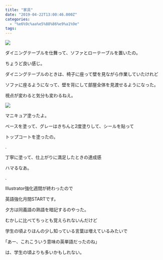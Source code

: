 ```yaml
---
title: "家具"
date: "2019-04-22T13:00:46.000Z"
categories: 
  - "%e6%9c%aa%e5%88%86%e9%a1%9e"
tags: 
---
```


![](images/2019-04-22-20-40-276288341792846216668.jpg)

ダイニングテーブルを仕舞って、ソファとローテーブルを置いたの。

ちょうど良い感じ。

ダイニングテーブルのときは、椅子に座って壁を見ながら作業していたけれど

ソファに座るようになって、壁を背にして部屋全体を見渡せるようになった。

視点が変わると気分も変わるねえ。

![](images/20190422_2128317403960454082315234.jpg)

マニキュア塗ったよ。

ベースを塗って、グレーはきちんと2度塗りして、シールを貼って

トップコートを塗ったの。

.

丁寧に塗って、仕上がりに満足したときの達成感

ハマるなあ。

.

Illustrator強化週間が終わったので

英語強化月間STARTです。

夕方は同義語の熟語を暗記するのやった。

むかしに比べてちっとも覚えられないんだけど

学生の頃よりほんの少し知っている言葉は増えているみたいで

｢あー、これこういう意味の英単語だったのね｣

は、学生の頃よりも多いかもしれない。
